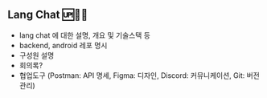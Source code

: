 ## Lang Chat 🆙💬👋

- lang chat 에 대한 설명, 개요 및 기술스택 등
- backend, android 레포 명시
- 구성원 설명
- 회의록?
- 협업도구 (Postman: API 명세, Figma: 디자인, Discord: 커뮤니케이션, Git: 버전관리)


<!--

**Here are some ideas to get you started:**

🙋‍♀️ A short introduction - what is your organization all about?
🌈 Contribution guidelines - how can the community get involved?
👩‍💻 Useful resources - where can the community find your docs? Is there anything else the community should know?
🍿 Fun facts - what does your team eat for breakfast?
🧙 Remember, you can do mighty things with the power of [Markdown](https://docs.github.com/github/writing-on-github/getting-started-with-writing-and-formatting-on-github/basic-writing-and-formatting-syntax)
-->
